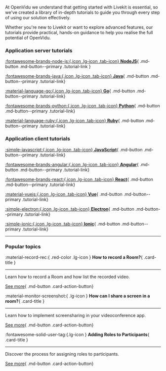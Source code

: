 At OpenVidu we understand that getting started with Livekit is essential, so we've created a library of in-depth tutorials to guide you through every step of using our solution effectively.

Whether you're new to Livekit or want to explore advanced features, our tutorials provide practical, hands-on guidance to help you realise the full potential of OpenVidu.

### Application server tutorials

<div class="tutorials-container" markdown>

[:fontawesome-brands-node-js:{.icon .lg-icon .tab-icon} **NodeJS**](./application-server/nodejs.md){ .md-button .md-button--primary .tutorial-link }

[:fontawesome-brands-java:{.icon .lg-icon .tab-icon} **Java**](./application-server/java.md){ .md-button .md-button--primary .tutorial-link}

[:material-language-go:{.icon .lg-icon .tab-icon} **Go**](./application-server/go.md){ .md-button .md-button--primary .tutorial-link}

[:fontawesome-brands-python:{.icon .lg-icon .tab-icon} **Python**](./application-server//python.md){ .md-button .md-button--primary .tutorial-link}

[:material-language-ruby:{.icon .lg-icon .tab-icon} **Ruby**](./application-server/ruby.md){ .md-button .md-button--primary .tutorial-link}

</div>

### Application client tutorials

<div class="tutorials-container" markdown>

[:simple-javascript:{.icon .lg-icon .tab-icon} **JavaScript**](./application-client/javascript.md){ .md-button .md-button--primary .tutorial-link}

[:fontawesome-brands-angular:{.icon .lg-icon .tab-icon} **Angular**](./application-client/angular.md){ .md-button .md-button--primary .tutorial-link}

[:fontawesome-brands-react:{.icon .lg-icon .tab-icon} **React**](./application-client/react.md){ .md-button .md-button--primary .tutorial-link}

</div>

<div class="tutorials-container" markdown>

[:material-vuejs:{.icon .lg-icon .tab-icon} **Vue**](./application-client/vue.md){ .md-button .md-button--primary .tutorial-link}

[:simple-electron:{.icon .lg-icon .tab-icon} **Electron**](./application-client/electron.md){ .md-button .md-button--primary .tutorial-link}

[:simple-ionic:{.icon .lg-icon .tab-icon} **Ionic**](./application-client/ionic.md){ .md-button .md-button--primary .tutorial-link}

<!-- [:simple-android:{.icon .lg-icon .tab-icon} **Android**](./application-client/android.md){ .md-button .md-button--primary .tutorial-link}

[:material-apple:{.icon .lg-icon .tab-icon} **iOS**](./application-client/ios.md){ .md-button .md-button--primary .tutorial-link} -->

</div>

---

### Popular topics

<div class="topic-container" markdown>

<div class="card responsive-card" markdown>

:material-record-rec:{ .red-color .lg-icon } **How to record a Room?**{ .card-title }

---

Learn how to record a Room and how list the recorded video.

[See more](./advanced-tutorials/recording.md){ .md-button .card-action-button}

</div>

<!-- <div class="card responsive-card" markdown>

:magic_wand:{ .lg-icon } **How to use Virtual Backgrounds?**{ .card-title }

---

Find out how to effortlessly set up and utilize virtual backgrounds within a room.

[See more](./advanced-tutorials/virtual-background.md){ .md-button .card-action-button}

</div> -->

<div class="card responsive-card" markdown>

:material-monitor-screenshot:{ .lg-icon } **How can I share a screen in a room?**{ .card-title }

---

Learn how to implement screensharing in your videoconference app.

[See more](./advanced-tutorials/screenshare.md){ .md-button .card-action-button}

</div>

<div class="card responsive-card" markdown>

:fontawesome-solid-user-tag:{.lg-icon } **Adding Roles to Participants**{ .card-title }

---

Discover the process for assigning roles to participants.

<!-- [With NodeJS](./advanced-tutorials/roles-nodejs.md){ .md-button .card-action-button }
[With Java](./advanced-tutorials/roles-java.md){ .md-button .card-action-button} -->

[See more](./advanced-tutorials/roles.md){ .md-button .card-action-button}

</div>

</div>
